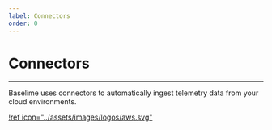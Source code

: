 ```yaml
---
label: Connectors
order: 0
---
```


# Connectors

---

Baselime uses connectors to automatically ingest telemetry data from your cloud environments.

[!ref icon="../assets/images/logos/aws.svg"](./aws.md)
